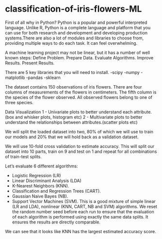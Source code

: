 # classification-of-iris-flowers-ML
First of all why in Python?
Python is a popular and powerful interpreted language. Unlike R, Python is a complete language and platform that you can use for both research and development and developing production systems.There are also a lot of modules and libraries to choose from, providing multiple ways to do each task. It can feel overwhelming.


A machine learning project may not be linear, but it has a number of well known steps:
Define Problem.
Prepare Data.
Evaluate Algorithms.
Improve Results.
Present Results.


There are 5 key libraries that you will need to install.
-scipy
-numpy
-matplotlib
-pandas
-sklearn

The dataset contains 150 observations of iris flowers. There are four columns of measurements of the flowers in centimeters. The fifth column is the species of the flower observed. All observed flowers belong to one of three species.

Data Visualization
1 - Univariate plots to better understand each attribute.(box and whisker plots, histogram etc)
2 - Multivariate plots to better understand the relationships between attributes.(scatter plots etc)

We will split the loaded dataset into two, 80% of which we will use to train our models and 20% that we will hold back as a validation dataset.

We will use 10-fold cross validation to estimate accuracy.
This will split our dataset into 10 parts, train on 9 and test on 1 and repeat for all combinations of train-test splits.

Let’s evaluate 6 different algorithms:
- Logistic Regression (LR)
- Linear Discriminant Analysis (LDA)
- K-Nearest Neighbors (KNN).
- Classification and Regression Trees (CART).
- Gaussian Naive Bayes (NB).
- Support Vector Machines (SVM).
This is a good mixture of simple linear (LR and LDA), nonlinear (KNN, CART, NB and SVM) algorithms. We reset the random number seed before each run to ensure that the evaluation of each algorithm is performed using exactly the same data splits. It ensures the results are directly comparable.

We can see that it looks like KNN has the largest estimated accuracy score.
